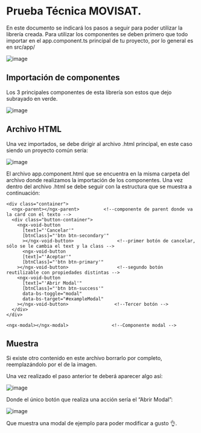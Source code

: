 # Prueba Técnica MOVISAT.

En este documento se indicará los pasos a seguir para poder utilizar la librería creada.
Para utilizar los componentes se deben primero que todo importar en el app.component.ts principal de tu proyecto, por lo general es en src/app/

![image](https://github.com/Lack01/geekforgeeks/assets/83151093/0dc363d3-0122-4d36-95b8-92d8cf0dbbf2)

## Importación de componentes

Los 3 principales componentes de esta librería son estos que dejo subrayado en verde.

![image](https://github.com/Lack01/geekforgeeks/assets/83151093/32957f25-81d7-407e-9433-523df3e997d1)

## Archivo HTML

Una vez importados, se debe dirigir al archivo .html principal, en este caso siendo un proyecto común sería:

![image](https://github.com/Lack01/geekforgeeks/assets/83151093/cfc6d3a4-5ef2-4001-bdbe-166cf3a2599b)

El archivo app.component.html que se encuentra en la misma carpeta del archivo donde realizamos la importación de los componentes.
Una vez dentro del archivo .html se debe seguir con la estructura que se muestra a continuación:

```
<div class="container">
  <ngx-parent></ngx-parent>         <!--componente de parent donde va la card con el texto --> 
  <div class="button-container">
    <ngx-void-button                     
      [text]="'Cancelar'"
      [btnClass]="'btn btn-secondary'"
      ></ngx-void-button>                <!--primer botón de cancelar, sólo se le cambia el text y la class --> 
      <ngx-void-button
      [text]="'Aceptar'"
      [btnClass]="'btn btn-primary'"
    ></ngx-void-button>                  <!--segundo botón reutilizable con propiedades distintas --> 
    <ngx-void-button
      [text]="'Abrir Modal'"
      [btnClass]="'btn btn-success'"
      data-bs-toggle="modal"
      data-bs-target="#exampleModal"
    ></ngx-void-button>                 <!--Tercer botón --> 
  </div>
</div>

<ngx-modal></ngx-modal>                <!--Componente modal --> 

```

## Muestra

Si existe otro contenido en este archivo borrarlo por completo, reemplazándolo por el de la imagen.

Una vez realizado el paso anterior te deberá aparecer algo así:

![image](https://github.com/Lack01/geekforgeeks/assets/83151093/3d223d8b-0ede-434d-b9b9-9e28872cd56d)

Donde el único botón que realiza una acción sería el “Abrir Modal”:

![image](https://github.com/Lack01/geekforgeeks/assets/83151093/d18739ad-74de-43fb-bd30-5c7f0524b173)

Que muestra una modal de ejemplo para poder modificar a gusto 👌.






